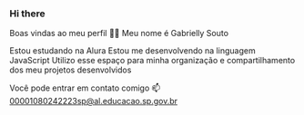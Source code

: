 ### Hi there
Boas vindas ao meu perfil 💙💙
Meu nome é Gabrielly Souto

Estou estudando na Alura
Estou me desenvolvendo na linguagem JavaScript
Utilizo esse espaço para minha organização e compartilhamento dos meu projetos desenvolvidos

Você pode entrar em contato comigo 📫
00001080242223sp@al.educacao.sp.gov.br
